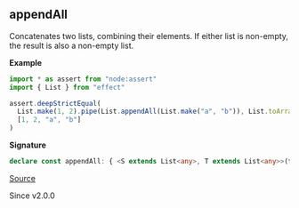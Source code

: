 ## appendAll

Concatenates two lists, combining their elements.
If either list is non-empty, the result is also a non-empty list.

**Example**

```ts
import * as assert from "node:assert"
import { List } from "effect"

assert.deepStrictEqual(
  List.make(1, 2).pipe(List.appendAll(List.make("a", "b")), List.toArray),
  [1, 2, "a", "b"]
)
```

**Signature**

```ts
declare const appendAll: { <S extends List<any>, T extends List<any>>(that: T): (self: S) => List.OrNonEmpty<S, T, List.Infer<S> | List.Infer<T>>; <A, B>(self: List<A>, that: Cons<B>): Cons<A | B>; <A, B>(self: Cons<A>, that: List<B>): Cons<A | B>; <A, B>(self: List<A>, that: List<B>): List<A | B>; }
```

[Source](https://github.com/Effect-TS/effect/tree/main/packages/effect/src/List.ts#L341)

Since v2.0.0